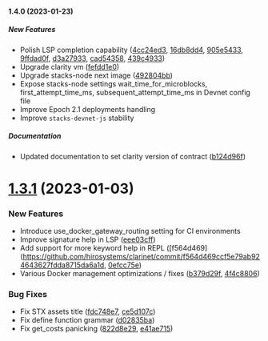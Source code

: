 #### 1.4.0 (2023-01-23)

##### New Features

*  Polish LSP completion capability ([4cc24ed3](https://github.com/hirosystems/clarinet/commit/4cc24ed3c5edaf61d057c4c1e1ab3d32957e6a15), [16db8dd4](https://github.com/hirosystems/clarinet/commit/16db8dd454ddc5acaec1161ef4aba26cba4c37bf), [905e5433](https://github.com/hirosystems/clarinet/commit/905e5433cc7bf208ea480cc148865e8198bb0420), [9ffdad0f](https://github.com/hirosystems/clarinet/commit/9ffdad0f46294dd36c83ab92c3241b2b01499576), [d3a27933](https://github.com/hirosystems/clarinet/commit/d3a2793350e96ad224f038b11a6ada602fef46af), [cad54358](https://github.com/hirosystems/clarinet/commit/cad54358a1978ab4953aca9e0f3a6ff52ac3afc4), [439c4933](https://github.com/hirosystems/clarinet/commit/439c4933bcbeaaec9f3413892bbcc12fc8ec1b15))
*  Upgrade clarity vm ([fefdd1e0](https://github.com/hirosystems/clarinet/commit/fefdd1e092dad8e546e2db7683202d81dd91407a))
*  Upgrade stacks-node next image ([492804bb](https://github.com/hirosystems/clarinet/commit/492804bb472a950dded1b1d0c8a951b434a141ac))
*  Expose stacks-node settings wait_time_for_microblocks, first_attempt_time_ms, subsequent_attempt_time_ms in Devnet config file
*  Improve Epoch 2.1 deployments handling
*  Improve `stacks-devnet-js` stability

##### Documentation

*  Updated documentation to set clarity version of contract ([b124d96f](https://github.com/hirosystems/clarinet/commit/b124d96fbbef29befc26601cdbd8ed521d4a162a))


# [1.3.1](https://github.com/hirosystems/clarinet/compare/v1.3.0...v1.3.1) (2023-01-03)

### New Features

*  Introduce use_docker_gateway_routing setting for CI environments
*  Improve signature help in LSP ([eee03cff](https://github.com/hirosystems/clarinet/commit/eee03cff757d3e288abe7436eca06d4c440c71dc))
*  Add support for more keyword help in REPL ([f564d469](https://github.com/hirosystems/clarinet/commit/f564d469ccf5e79ab924643627fdda8715da6a1d, [0efcc75e](https://github.com/hirosystems/clarinet/commit/0efcc75e7da3b801e1a862094791f3747452f9e0))
*  Various Docker management optimizations / fixes ([b379d29f](https://github.com/hirosystems/clarinet/commit/b379d29f4ad4e85df42e804bc00cec2baff375c0), [4f4c8806](https://github.com/hirosystems/clarinet/commit/4f4c88064e2045de9e48d75b507dd321d4543046))

### Bug Fixes

*  Fix STX assets title ([fdc748e7](https://github.com/hirosystems/clarinet/commit/fdc748e7b7df6ef1a6b62ab5cb8c1b68bde9b1ad), [ce5d107c](https://github.com/hirosystems/clarinet/commit/ce5d107c76950d989eb0be8283adf35930283f18))
*  Fix define function grammar ([d02835ba](https://github.com/hirosystems/clarinet/commit/d02835bab06578eebb13a791f9faa1c2571d3fb9))
*  Fix get_costs panicking ([822d8e29](https://github.com/hirosystems/clarinet/commit/822d8e29965e11864f708a1efd7a8ad385bc1ba3), [e41ae715](https://github.com/hirosystems/clarinet/commit/e41ae71585a432d21cc16c109d2858f9e1d8e22b))
